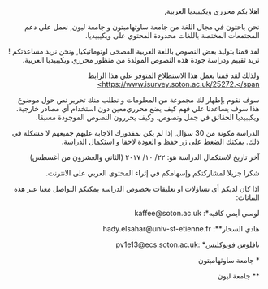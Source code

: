 <div align="right">
<span dir="rtl">اهلا بكم محرري ويكيبيديا العربية, </span>

<span dir="rtl">نحن باحثون في مجال اللغة من جامعة ساوثهامبتون و جامعة ليون, نعمل علي دعم المجتمعات المختصة باللغات محدودة المحتوي على ويكيبيديا. </span>

<span dir="rtl">نحن نريد مساعدتكم ! </span>
<span dir="rtl">لقد قمنا بتوليد بعض النصوص باللغة العربية الفصحى اوتوماتيكيا, و نريد تقييم ودراسة جودة هذه النصوص المولدة من منظور محرري ويكيبيديا العربية.</span>

<span dir="rtl">ولذلك لقد قمنا بعمل هذا الاستطلاع المتوفر علي هذا الرابط https://www.isurvey.soton.ac.uk/25272.</span>

<span dir="rtl">سوف نقوم بإظهار لك مجموعة من المعلومات و نطلب منك تحرير نص حول موضوع معين دون استخدام أي مصادر خارجية. </span>
<span dir="rtl">هذا سوف يساعدنا علي فهم كيف يضع محرري ويكيبيديا الحقائق في جمل ونصوص. وكيف يحررون النصوص الموجودة مسبقا. </span>

<span dir="rtl">الدراسة مكونة من 30 سؤال, إذا لم يكن بمقدورك الاجابة عليهم جميعهم لا مشكلة في ذلك. يمكنك الضغط على زر حفظ و العودة لاحقا و استكمال الدراسة.</span>

<span dir="rtl">آخر تاريخ لاستكمال الدراسة هو: ٢٢/ ١٠/ ٢٠١٧  (الثاني والعشرون من أغسطس)</span>

<span dir="rtl">شكرا جزيلا لمشاركتكم وإسهامكم في إثراء المحتوى العربي على الانترنت.</span>

<span dir="rtl">اذا كان لديكم أي تساؤلات او تعليقات بخصوص الدراسة يمكنكم التواصل معنا عبر هذه البيانات:</span>

<p dir="rtl">لوسي أيمي كافيه*: kaffee@soton.ac.uk</p>
<p dir="rtl">هادي السحار**: hady.elsahar@univ-st-etienne.fr</p>
<p dir="rtl">بافلوس فويوكليس* :pv1e13@ecs.soton.ac.uk</p>

<p dir="rtl">*  جامعة ساوثهامبتون</p>
<p dir="rtl">** جامعة ليون</p>
</div>
